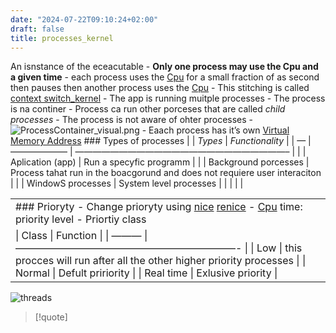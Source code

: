 ```yaml
---
date: "2024-07-22T09:10:24+02:00"
draft: false
title: processes_kernel
---
```


An isnstance of the eceacutable - **Only one process may use the Cpu and
a given time** - each process uses the
[Cpu](/Notes/posts/Linux/Kernel/Cpu) for a small fraction of as second
then pauses then another process uses the
[Cpu](/Notes/posts/Linux/Kernel/Cpu) - This stitching is called [context
switch_kernel](/Notes/posts/Linux/Kernel/context_switch_kernel) - The
app is running muitple processes - The process is na continer - Process
ca run other porceses that are called *child processes* - The process is
not aware of ohter processes -
![ProcessContainer_visual.png](/Notes/ProcessContainer_visual.png) -
Eaach process has it’s own [Virtual Memory
Address](/Notes/posts/for_later/Virtual_Memory_Address) ### Types of
processes \| \| *Types* \| *Functionality* \| \| — \| ——————– \|
————————————————————————– \| \| \| Aplication (app) \| Run a specyfic
programm \| \| \| Background porcesses \| Process tahat run in the
boacgorund and does not requiere user interaciton \| \| \| WindowS
processes \| System level processes \| \| \| \| \|

|                                                                                                                                                                                                                      |
|----------------------------------------------------------------------------------------------------------------------------------------------------------------------------------------------------------------------|
| ### Prioryty - Change prioryty using [nice](/Notes/posts/Linux/nice) [renice](/Notes/posts/Linux/renice) - [Cpu](/Notes/posts/Linux/Kernel/Cpu) time: priority level - Priortiy class                                |
| \| Class \| Function \| \| ——— \| ——————————————————————- \| \| Low \| this procces will run after all the other higher priority processes \| \| Normal \| Defult pririority \| \| Real time \| Exlusive priority \| |

![threads](/Notes/posts/for_later/threads)

> \[!quote\]
